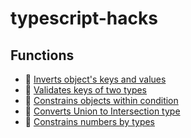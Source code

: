 # typescript-hacks

## Functions

* 🔗 [Inverts object's keys and values](https://github.com/Beraliv/typescript-hacks/blob/master/Invert/index.ts)
* 🔗 [Validates keys of two types](https://github.com/Beraliv/typescript-hacks/blob/master/validate/index.spec.ts)
* 🔗 [Constrains objects within condition](https://github.com/Beraliv/typescript-hacks/blob/master/invariant/index.ts)
* 🔗 [Converts Union to Intersection type](https://github.com/Beraliv/typescript-hacks/blob/master/UnionToIntersection/index.ts)
* 🔗 [Constrains numbers by types](https://github.com/Beraliv/typescript-hacks/blob/master/CustomTypes/Time/index.spec.ts)